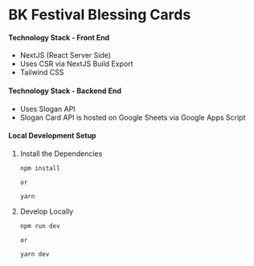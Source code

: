 # BK Festival Blessing Cards

#### Technology Stack - Front End

- NextJS (React Server Side)
- Uses CSR via NextJS Build Export
- Tailwind CSS

#### Technology Stack - Backend End

- Uses Slogan API
- Slogan Card API is hosted on Google Sheets via Google Apps Script

#### Local Development Setup

1. Install the Dependencies

   ```
   npm install

   or

   yarn

   ```

2. Develop Locally

   ```
   npm run dev

   or

   yarn dev

   ```

